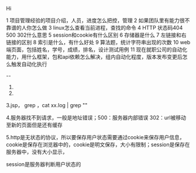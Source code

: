 Hi

1 项目管理经验的项目介绍，人员，进度怎么把控，管理
2 如果团队里有能力很不靠谱的人你怎么做
3 linux怎么查看当前进程，查找的命令
4 HTTP 状态码404 500 302什么意思
5 session和cookie有什么区别
6 存储器是什么
7 左链接和右链接的区别
8 索引是什么，有什么好处
9 算法题，统计字符串出现的次数
10 web端页面，包括姓名，学号，成绩，排名，设计测试用例
11 现在就职公司的自动化能力，用什么框架，包和api依赖怎么解决，组内自动化程度，版本发布变更后怎么触发自动化执行

 -- 

1.

2.

3.jsp， grep ，cat  xx.log | grep ""

4.服务器找不到请求，一般是地址错误；500：服务器内部错误 302：url被移动至新的页面但是还有缓存

5.http是无状态的协议，所以要保存用户状态需要通过cookie来保存用户信息，cookie是保存在浏览器中的，cookie是明文保存，大小有限制；session是保存在服务器中，没有大小显示，

session是服务器判断用户状态的

